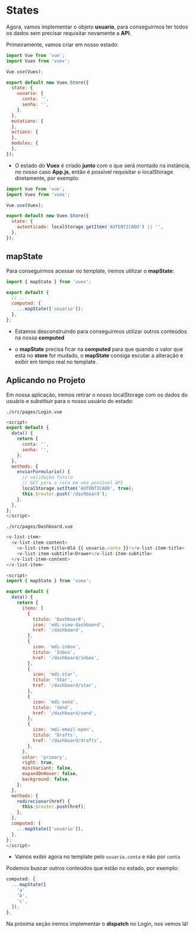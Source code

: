 # States

Agora, vamos implementar o objeto **usuario**, para conseguirmos ter todos os dados sem precisar requisitar novamente a **API**.

Primeiramente, vamos criar em nosso estado:

```js
import Vue from 'vue';
import Vuex from 'vuex';

Vue.use(Vuex);

export default new Vuex.Store({
  state: {
    usuario: {
      conta: '',
      senha: '',
    },
  },
  mutations: {
  },
  actions: {
  },
  modules: {
  },
});
```

* O estado do **Vuex** é criado **junto** com o que será montado na instância, no nosso caso **App.js**, então é possivel requisitar o localStorage diretamente, por exemplo:

```js
import Vue from 'vue';
import Vuex from 'vuex';

Vue.use(Vuex);

export default new Vuex.Store({
  state: {
    autenticado: localStorage.getItem('AUTENTICADO') || '',
  },
});
```

## mapState

Para conseguirmos acessar no template, iremos utilizar o **mapState**:

```js
import { mapState } from 'vuex';

export default {
  // ...
  computed: {
    ...mapState(['usuario']);
  },
};
```

* Estamos desconstruindo para conseguirmos utilizar outros conteúdos na nossa **computed**

* o **mapState** precisa ficar na **computed** para que quando o valor que está no **store** for mudado, o **mapState** consiga escutar a alteração e exibir em tempo real no template.

## Aplicando no Projeto

Em nossa aplicação, iremos retirar o nosso localStorage com os dados do usuário e substituir para o nosso usuário do estado:

`./src/pages/Login.vue`

```js
<script>
export default {
  data() {
    return {
      conta: '',
      senha: '',
    };
  },
  methods: {
    enviarFormulario() {
      // validação futura
      // GET para a rota em uma possível API
      localStorage.setItem('AUTENTICADO', true);
      this.$router.push('/dashboard');
    },
  },
};
</script>
```

`./src/pages/Dashboard.vue`

```js
<v-list-item>
  <v-list-item-content>
    <v-list-item-title>Olá {{ usuario.conta }}!</v-list-item-title>
    <v-list-item-subtitle>Drawer</v-list-item-subtitle>
  </v-list-item-content>
</v-list-item>

<script>
import { mapState } from 'vuex';

export default {
  data() {
    return {
      items: [
        {
          titulo: 'Dashboard',
          icon: 'mdi-view-dashboard',
          href: '/dashboard',
        },
        {
          icon: 'mdi-inbox',
          titulo: 'Inbox',
          href: '/dashboard/inbox',
        },
        {
          icon: 'mdi-star',
          titulo: 'Star',
          href: '/dashboard/star',
        },
        {
          icon: 'mdi-send',
          titulo: 'Send',
          href: '/dashboard/send',
        },
        {
          icon: 'mdi-email-open',
          titulo: 'Drafts',
          href: '/dashboard/drafts',
        },
      ],
      color: 'primary',
      right: true,
      miniVariant: false,
      expandOnHover: false,
      background: false,
    };
  },
  methods: {
    redirecionar(href) {
      this.$router.push(href);
    },
  },
  computed: {
    ...mapState(['usuario']),
  },
};
</script>
```

* Vamos exibir agora no template pelo `usuario.conta` e não por `conta`

Podemos buscar outros conteúdos que estão no estado, por exemplo:

```js
computed: {
  ...mapState([
    'a'
    'b',
    'c',
  ]),
},
```
Na próxima seção iremos implementar o **dispatch** no Login, nos vemos lá!


